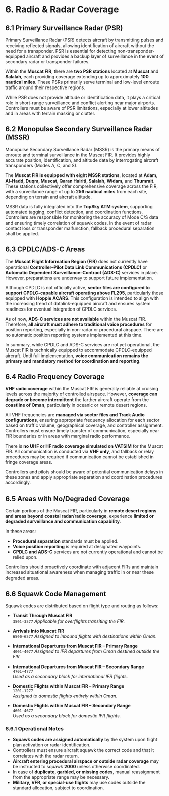 # 6. Radio & Radar Coverage
## 6.1 Primary Surveillance Radar (PSR)
Primary Surveillance Radar (PSR) detects aircraft by transmitting pulses and receiving reflected signals, allowing identification of aircraft without the need for a transponder. PSR is essential for detecting non-transponder-equipped aircraft and provides a backup layer of surveillance in the event of secondary radar or transponder failures.

Within the **Muscat FIR**, there are **two PSR stations** located at **Muscat** and **Salalah**, each providing coverage extending up to approximately **100 nautical miles**. These PSRs primarily serve terminal and low-level enroute traffic around their respective regions.

While PSR does not provide altitude or identification data, it plays a critical role in short-range surveillance and conflict alerting near major airports. Controllers must be aware of PSR limitations, especially at lower altitudes and in areas with terrain masking or clutter.

## 6.2 Monopulse Secondary Surveillance Radar (MSSR)
Monopulse Secondary Surveillance Radar (MSSR) is the primary means of enroute and terminal surveillance in the Muscat FIR. It provides highly accurate position, identification, and altitude data by interrogating aircraft transponders (Modes A, C, and S).

The **Muscat FIR is equipped with eight MSSR stations**, located at **Adam, Al-Hadd, Duqm, Muscat, Qaran Hairiti, Salalah, Widam,** and **Thumrait**. These stations collectively offer comprehensive coverage across the FIR, with a surveillance range of up to **256 nautical miles** from each site, depending on terrain and aircraft altitude.

MSSR data is fully integrated into the **TopSky ATM system**, supporting automated tagging, conflict detection, and coordination functions. Controllers are responsible for monitoring the accuracy of Mode C/S data and ensuring timely correlation of squawk codes. In the event of radar contact loss or transponder malfunction, fallback procedural separation shall be applied.

## 6.3 CPDLC/ADS-C Areas
The **Muscat Flight Information Region (FIR)** does not currently have operational **Controller–Pilot Data Link Communications (CPDLC)** or **Automatic Dependent Surveillance–Contract (ADS-C)** services in place. However, preparations are underway to support future implementation.

Although CPDLC is not officially active, **sector files are configured to support CPDLC-capable aircraft operating above FL295**, particularly those equipped with **Hoppie ACARS**. This configuration is intended to align with the increasing trend of datalink-equipped aircraft and ensures system readiness for eventual integration of CPDLC services.

As of now, **ADS-C services are not available** within the Muscat FIR. Therefore, **all aircraft must adhere to traditional voice procedures** for position reporting, especially in non-radar or procedural airspace. There are no automatic position reporting systems implemented at this time.

In summary, while CPDLC and ADS-C services are not yet operational, the Muscat FIR is technically equipped to accommodate CPDLC-equipped aircraft. Until full implementation, **voice communication remains the primary and mandatory method for coordination and reporting**.

## 6.4 Radio Frequency Coverage
**VHF radio coverage** within the Muscat FIR is generally reliable at cruising levels across the majority of controlled airspace. However, **coverage can degrade or become intermittent** the farther aircraft operate from the **coastline of Oman**, particularly in oceanic or remote desert regions.

All VHF frequencies are **managed via sector files and Track Audio configurations**, ensuring appropriate frequency allocation for each sector based on traffic volume, geographical coverage, and controller assignment. Controllers must ensure timely transfer of communication, especially near FIR boundaries or in areas with marginal radio performance.

There is **no UHF or HF radio coverage simulated on VATSIM** for the Muscat FIR. All communication is conducted via **VHF only**, and fallback or relay procedures may be required if communication cannot be established in fringe coverage areas.

Controllers and pilots should be aware of potential communication delays in these zones and apply appropriate separation and coordination procedures accordingly.

## 6.5 Areas with No/Degraded Coverage
Certain portions of the Muscat FIR, particularly in **remote desert regions and areas beyond coastal radar/radio coverage**, experience **limited or degraded surveillance and communication capability**.

In these areas:

- **Procedural separation** standards must be applied.
- **Voice position reporting** is required at designated waypoints.
- **CPDLC and ADS-C** services are not currently operational and cannot be relied upon.

Controllers should proactively coordinate with adjacent FIRs and maintain increased situational awareness when managing traffic in or near these degraded areas.

## 6.6 Squawk Code Management
Squawk codes are distributed based on flight type and routing as follows:

- **Transit Through Muscat FIR**  
  `3501–3577`
  *Applicable for overflights transiting the FIR.*

- **Arrivals into Muscat FIR**  
  `6500–6577`
  *Assigned to inbound flights with destinations within Oman.*

- **International Departures from Muscat FIR – Primary Range**  
  `4001–4077`
  *Assigned to IFR departures from Oman destined outside the FIR.*  

- **International Departures from Muscat FIR – Secondary Range**  
  `4701–4777`  
  *Used as a secondary block for international IFR flights.*   

- **Domestic Flights within Muscat FIR – Primary Range**  
  `1201–1277`  
  *Assigned to domestic flights entirely within Oman.*  

- **Domestic Flights within Muscat FIR – Secondary Range**  
  `4601–4677`  
  *Used as a secondary block for domestic IFR flights.*  

### 6.6.1 Operational Notes
- **Squawk codes are assigned automatically** by the system upon flight plan activation or radar identification.
- Controllers must ensure aircraft squawk the correct code and that it correlates with the radar return.
- **Aircraft entering procedural airspace or outside radar coverage** may be instructed to squawk **2000** unless otherwise coordinated.
- In case of **duplicate, garbled, or missing codes**, manual reassignment from the appropriate range may be necessary.
- **Military, VFR, or special-use flights** may use codes outside the standard allocation, subject to coordination.